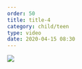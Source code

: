 ```yaml
---
order: 50
title: title-4
category: child/teen
type: video
date: 2020-04-15 08:30
---
```


[![](../../static/images/self-talking-cover.webp)](../../static/videos/self-talking.mp4)